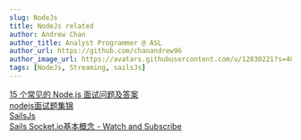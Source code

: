 ```yaml
---
slug: NodeJs
title: NodeJs related
author: Andrew Chan
author_title: Analyst Programmer @ ASL
author_url: https://github.com/chanandrew96
author_image_url: https://avatars.githubusercontent.com/u/12830221?s=400&v=4
tags: [NodeJs, Streaming, sailsJs]
---
```


[15 个常见的 Node.js 面试问题及答案](https://blog.csdn.net/H176Nhx7/article/details/113840035)  
[nodejs面试题集锦](https://blog.csdn.net/weberhuangxingbo/article/details/113493263)  
[SailsJs](https://sailsjs.com/)  
[Sails Socket.io基本概念 - Watch and Subscribe](http://kennytu.github.io/blog/2015/12/10/sails-socket-dot-io/)  